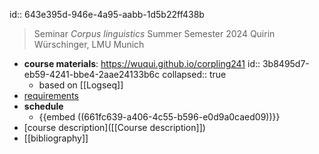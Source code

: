 id:: 643e395d-946e-4a95-aabb-1d5b22ff438b
> Seminar *Corpus linguistics*
Summer Semester 2024
Quirin Würschinger, LMU Munich

- **course materials**: https://wuqui.github.io/corpling241
  id:: 3b8495d7-eb59-4241-bbe4-2aae24133b6c
  collapsed:: true
	- based on [[Logseq]]
- [requirements]([[requirements]])
- **schedule**
	- {{embed ((661fc639-a406-4c55-b596-e0d9a0caed09))}}
- [course description]([[Course description]])
- [[bibliography]]